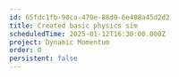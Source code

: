 ```yaml
---
id: 65fdc1fb-90ca-470e-88d0-6e408a45d2d2
title: Created basic physics sim
scheduledTime: 2025-01-12T16:30:00.000Z
project: Dynamic Momentum
order: 0
persistent: false
---
```


